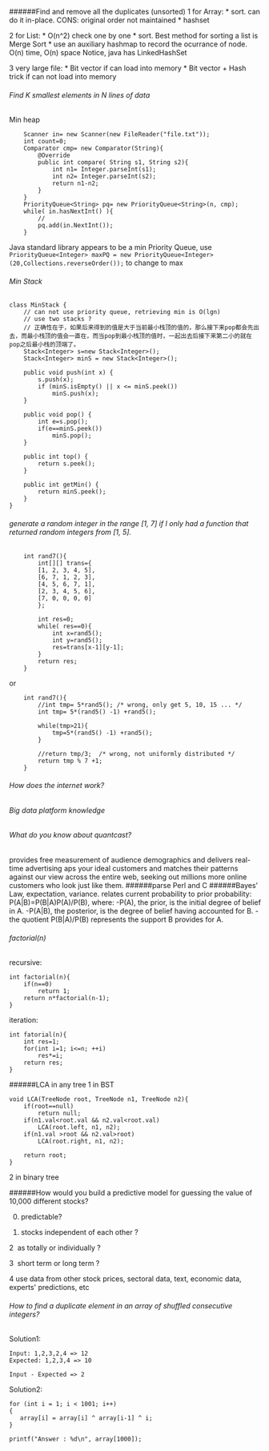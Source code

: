 ######Find and remove all the duplicates (unsorted)
1 for Array:
    * sort. can do it in-place. CONS: original order not maintained
    * hashset 
    
2 for List:
    * O(n^2) check one by one
    * sort. Best method for sorting a list is Merge Sort
    * use an auxiliary hashmap to record the ocurrance of node. O(n) time, O(n) space
Notice, java has LinkedHashSet

3 very large file:
    * Bit vector if can load into memory
    * Bit vector + Hash trick if can not load into memory
    
    

###### Find K smallest elements in N lines of data

Min heap
```
    Scanner in= new Scanner(new FileReader("file.txt"));
    int count=0;
    Comparator cmp= new Comparator(String){
        @Override
        public int compare( String s1, String s2){
            int n1= Integer.parseInt(s1);
            int n2= Integer.parseInt(s2);
            return n1-n2;
        }
    }
    PriorityQueue<String> pq= new PriorityQueue<String>(n, cmp);
    while( in.hasNextInt() ){
        //
        pq.add(in.NextInt());
    }
```
Java standard library appears to be a min Priority Queue, use  ```PriorityQueue<Integer> maxPQ = new PriorityQueue<Integer>(20,Collections.reverseOrder());``` to change to max

###### Min Stack
```
class MinStack {
    // can not use priority queue, retrieving min is O(lgn)
    // use two stacks ?
    // 正确性在于，如果后来得到的值是大于当前最小栈顶的值的，那么接下来pop都会先出去，而最小栈顶的值会一直在，而当pop到最小栈顶的值时，一起出去后接下来第二小的就在pop之后最小栈的顶端了。
    Stack<Integer> s=new Stack<Integer>();
    Stack<Integer> minS = new Stack<Integer>();
    
    public void push(int x) {
        s.push(x);
        if (minS.isEmpty() || x <= minS.peek())
            minS.push(x);
    }

    public void pop() {
        int e=s.pop();
        if(e==minS.peek())
            minS.pop();
    }

    public int top() {
        return s.peek();
    }

    public int getMin() {
        return minS.peek();
    }
}
```
###### generate a random integer in the range [1, 7] if I only had a function that returned random integers from [1, 5]. 

```
    int rand7(){
        int[][] trans={
        [1, 2, 3, 4, 5],
        [6, 7, 1, 2, 3],
        [4, 5, 6, 7, 1],
        [2, 3, 4, 5, 6],
        [7, 0, 0, 0, 0]        
        };
        
        int res=0;
        while( res==0){
            int x=rand5();
            int y=rand5();
            res=trans[x-1][y-1];
        }
        return res;
    }

```
or

```
    int rand7(){
        //int tmp= 5*rand5(); /* wrong, only get 5, 10, 15 ... */
        int tmp= 5*(rand5() -1) +rand5(); 
        
        while(tmp>21){
            tmp=5*(rand5() -1) +rand5(); 
        }
        
        //return tmp/3;  /* wrong, not uniformly distributed */
        return tmp % 7 +1;
    }
```

###### How does the internet work?
###### Big data platform knowledge
###### What do you know about quantcast?
provides free measurement of audience demographics and delivers real-time advertising
aps your ideal customers and matches their patterns against our view across the entire web, seeking out millions more online customers who look just like them. 
######parse Perl and C
######Bayes' Law, expectation, variance.
relates current probability to prior probability:
P(A|B)=P(B|A)P(A)/P(B), where:
    -P(A), the prior, is the initial degree of belief in A.
    -P(A|B), the posterior, is the degree of belief having accounted for B.
    -the quotient P(B|A)/P(B) represents the support B provides for A.

###### factorial(n)
recursive:
```
int factorial(n){
    if(n==0)
        return 1;
    return n*factorial(n-1);
}
```
iteration:
```
int fatorial(n){
    int res=1;
    for(int i=1; i<=n; ++i)
        res*=i;
    return res;
}
```
######LCA in any tree
1 in BST
```
void LCA(TreeNode root, TreeNode n1, TreeNode n2){
    if(root==null)
        return null;
    if(n1.val<root.val && n2.val<root.val)
        LCA(root.left, n1, n2);
    if(n1.val >root && n2.val>root)
        LCA(root.right, n1, n2);
        
    return root;
}
```
2 in binary tree


######How would you build a predictive model for guessing the value of 10,000 different stocks?

0. predictable?

1. stocks independent of each other ? 

2  as totally or individually ?

3  short term or long term ?

4 use data from other stock prices, sectoral data, text, economic data, experts' predictions, etc

###### How to find a duplicate element in an array of shuffled consecutive integers?

Solution1:
```
Input: 1,2,3,2,4 => 12
Expected: 1,2,3,4 => 10

Input - Expected => 2
```

Solution2:
```
for (int i = 1; i < 1001; i++)
{
   array[i] = array[i] ^ array[i-1] ^ i;
}

printf("Answer : %d\n", array[1000]);
```